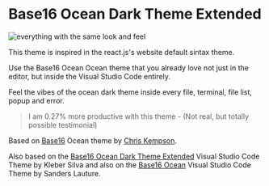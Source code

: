 # Base16 Ocean Dark Theme Extended #

![everything with the same look and feel](https://raw.githubusercontent.com/btd1337/vscode-ocean-next-extended-theme/master/images/screenshot.png)

This theme is inspired in the react.js's website default sintax theme.

Use the Base16 Ocean Ocean theme that you already love not just in the editor, but inside the Visual Studio Code entirely.

Feel the vibes of the ocean dark theme inside every file, terminal, file list, popup and error.

> I am 0.27% more productive with this theme - (Not real, but totally possible testimonial)

Based on [Base16](https://chriskempson.github.io/base16/) Ocean theme by [Chris Kempson](http://chriskempson.com).

Also based on the [Base16 Ocean Dark Theme Extended](https://marketplace.visualstudio.com/items?itemName=kleber-swf.ocean-dark-extended) Visual Studio Code Theme by Kleber Silva and also on the [Base16 Ocean](https://marketplace.visualstudio.com/items?itemName=golf1052.theme-base16-ocean) Visual Studio Code Theme by Sanders Lauture.
